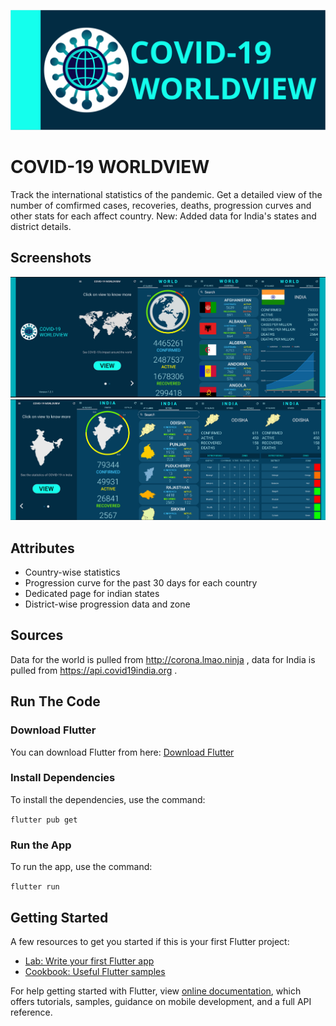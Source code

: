 ![alt text](https://github.com/PratikSonal/COVID-19-WorldView/blob/master/DisplayAssets/HeadLine.PNG)
# COVID-19 WORLDVIEW

Track the international statistics of the pandemic. Get a detailed view of the number of comfirmed cases, recoveries, deaths, progression curves and other stats for each affect country.
New: Added data for India's states and district details.

## Screenshots
![alt text](https://github.com/PratikSonal/COVID-19-WorldView/blob/master/DisplayAssets/Content_World.PNG)
![alt text](https://github.com/PratikSonal/COVID-19-WorldView/blob/master/DisplayAssets/Content_India.PNG)

## Attributes
* Country-wise statistics
* Progression curve for the past 30 days for each country
* Dedicated page for indian states
* District-wise progression data and zone

## Sources

Data for the world is pulled from http://corona.lmao.ninja , data for India is pulled from https://api.covid19india.org .

## Run The Code

### Download Flutter

You can download Flutter from here: [Download Flutter](https://flutter.dev/docs/get-started/install)

### Install Dependencies

To install the dependencies, use the command:

`flutter pub get`

### Run the App

To run the app, use the command:

`flutter run`

## Getting Started

A few resources to get you started if this is your first Flutter project:

- [Lab: Write your first Flutter app](https://flutter.dev/docs/get-started/codelab)
- [Cookbook: Useful Flutter samples](https://flutter.dev/docs/cookbook)

For help getting started with Flutter, view [online documentation](https://flutter.dev/docs), which offers tutorials, samples, guidance on mobile development, and a full API reference.
